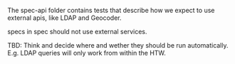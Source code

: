 The spec-api folder contains tests that describe how we expect to use
external apis, like LDAP and Geocoder.

specs in spec should not use external services.

TBD: Think and decide where and wether they should be run automatically.
E.g. LDAP queries will only work from within the HTW.
